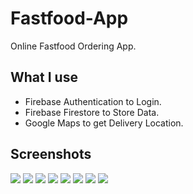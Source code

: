# Fastfood-App

Online Fastfood Ordering App.

## What I use

- Firebase Authentication to Login.
- Firebase Firestore to Store Data.
- Google Maps to get Delivery Location.

## Screenshots

![](images/1.png)
![](images/2.png)
![](images/3.png)
![](images/4.png)
![](images/5.png)
![](images/6.png)
![](images/7.png)
![](images/8.png)
